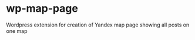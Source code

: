wp-map-page
===========

Wordpress extension for creation of Yandex map page showing all posts on one map
